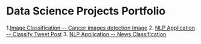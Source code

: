 # Data Science Projects Portfolio

1.[Image Classification -- Cancer images detection Image](ttps://github.com/carsonxie/Machine-Learning-Projects/tree/main/CNN%20Cancer%20Detection%20Kaggle%20Mini-Project)
2. [NLP Application -- Classify Tweet Post](https://github.com/carsonxie/Machine-Learning-Projects/tree/main/NLP%20Disaster%20Tweets%20Kaggle%20Mini-Project)
3. [NLP Application -- News Classification]()
